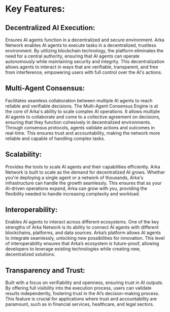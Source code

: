 # Key Features:

## Decentralized AI Execution: 
Ensures AI agents function in a decentralized and secure environment. Arka Network enables AI agents to execute tasks in a decentralized, trustless environment. By utilizing blockchain technology, the platform eliminates the need for a central authority, ensuring that AI agents can operate autonomously while maintaining security and integrity. This decentralization allows agents to interact in ways that are verifiable, transparent, and free from interference, empowering users with full control over the AI's actions.


## Multi-Agent Consensus: 
Facilitates seamless collaboration between multiple AI agents to reach reliable and verifiable decisions. The Multi-Agent Consensus Engine is at the core of Arka's ability to scale complex AI operations. It allows multiple AI agents to collaborate and come to a collective agreement on decisions, ensuring that they function cohesively in decentralized environments. Through consensus protocols, agents validate actions and outcomes in real-time. This ensures trust and accountability, making the network more reliable and capable of handling complex tasks.


## Scalability: 
Provides the tools to scale AI agents and their capabilities efficiently. Arka Network is built to scale as the demand for decentralized AI grows. Whether you're deploying a single agent or a network of thousands, Arka's infrastructure can handle the growth seamlessly. This ensures that as your AI-driven operations expand, Arka can grow with you, providing the flexibility needed to handle increasing complexity and workload.


## Interoperability: 
Enables AI agents to interact across different ecosystems. One of the key strengths of Arka Network is its ability to connect AI agents with different blockchains, platforms, and data sources. Arka’s platform allows AI agents to integrate seamlessly, unlocking new possibilities for innovation. This level of interoperability ensures that Arka’s ecosystem is future-proof, allowing developers to leverage existing technologies while creating new, decentralized solutions.


## Transparency and Trust: 
Built with a focus on verifiability and openness, ensuring trust in AI outputs. By offering full visibility into the execution process, users can validate results independently, fostering trust in the AI’s decision-making process. This feature is crucial for applications where trust and accountability are paramount, such as in financial services, healthcare, and legal sectors.